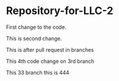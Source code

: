 # Repository-for-LLC-2
First change to the code. 

This is second change.

This is after pull request in branches 

This 4th code change on 3rd branch

This 33 branch 
this is 444
